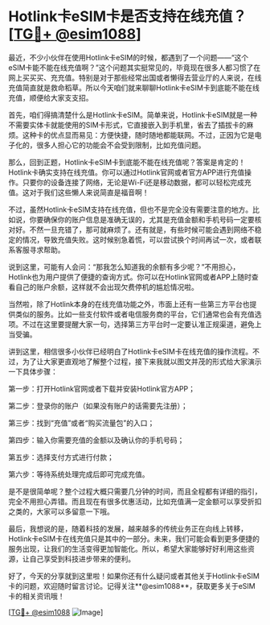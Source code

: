 # Hotlink卡eSIM卡是否支持在线充值？[[TG💪+ @esim1088](https://t.me/s/esim1088)]

最近，不少小伙伴在使用Hotlink卡eSIM的时候，都遇到了一个问题——“这个eSIM卡能不能在线充值啊？”这个问题其实挺常见的，毕竟现在很多人都习惯了在网上买买买、充充值。特别是对于那些经常出国或者懒得去营业厅的人来说，在线充值简直就是救命稻草。所以今天咱们就来聊聊Hotlink卡eSIM卡到底能不能在线充值，顺便给大家支支招。

首先，咱们得搞清楚什么是Hotlink卡eSIM。简单来说，Hotlink卡eSIM就是一种不需要实体卡就能使用的SIM卡形式，它直接嵌入到手机里，省去了插拔卡的麻烦。这种卡的优点显而易见：方便快捷，随时随地都能联网。不过，正因为它是电子化的，很多人担心它的功能会不会受到限制，比如充值问题。

那么，回到正题，Hotlink卡eSIM卡到底能不能在线充值呢？答案是肯定的！Hotlink卡确实支持在线充值。你可以通过Hotlink官网或者官方APP进行充值操作。只要你的设备连接了网络，无论是Wi-Fi还是移动数据，都可以轻松完成充值。这对于我们这些懒人来说简直是福音啊！

不过，虽然Hotlink卡eSIM支持在线充值，但也不是完全没有需要注意的地方。比如说，你要确保你的账户信息是准确无误的，尤其是充值金额和手机号码一定要核对好。不然一旦充错了，那可就麻烦了。还有就是，有些时候可能会遇到网络不稳定的情况，导致充值失败。这时候别急着慌，可以尝试换个时间再试一次，或者联系客服寻求帮助。

说到这里，可能有人会问：“那我怎么知道我的余额有多少呢？”不用担心，Hotlink也为用户提供了便捷的查询方式。你可以在Hotlink官网或者APP上随时查看自己的账户余额，这样就不会出现欠费停机的尴尬情况啦。

当然啦，除了Hotlink本身的在线充值功能之外，市面上还有一些第三方平台也提供类似的服务。比如一些支付软件或者电信服务商的平台，它们通常也会有充值选项。不过在这里要提醒大家一句，选择第三方平台时一定要认准正规渠道，避免上当受骗。

讲到这里，相信很多小伙伴已经明白了Hotlink卡eSIM卡在线充值的操作流程。不过，为了让大家更直观地了解整个过程，接下来我就以图文并茂的形式给大家演示一下具体步骤：

第一步：打开Hotlink官网或者下载并安装Hotlink官方APP；

第二步：登录你的账户（如果没有账户的话需要先注册）；

第三步：找到“充值”或者“购买流量包”的入口；

第四步：输入你需要充值的金额以及确认你的手机号码；

第五步：选择支付方式进行付款；

第六步：等待系统处理完成后即可完成充值。

是不是很简单呢？整个过程大概只需要几分钟的时间，而且全程都有详细的指引，完全不用担心弄错。而且现在有很多优惠活动，比如充值满一定金额可以享受折扣之类的，大家可以多留意一下哦。

最后，我想说的是，随着科技的发展，越来越多的传统业务正在向线上转移，Hotlink卡eSIM卡在线充值只是其中的一部分。未来，我们可能会看到更多便捷的服务出现，让我们的生活变得更加智能化。所以，希望大家能够好好利用这些资源，让自己享受到科技进步带来的便利。

好了，今天的分享就到这里啦！如果你还有什么疑问或者其他关于Hotlink卡eSIM卡的问题，欢迎随时留言讨论。记得关注**@esim1088**，获取更多关于eSIM卡的相关资讯哦！

[[TG💪+ @esim1088](https://t.me/s/esim1088) ![Image](https://i.postimg.cc/4NQfJmqS/Snipaste-2025-05-13-00-14-12.png)]